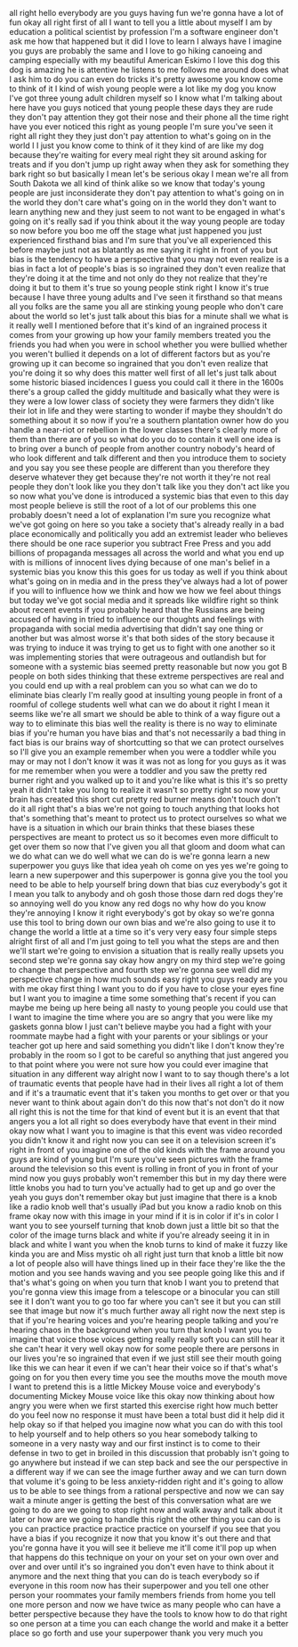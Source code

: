 
all right hello everybody are you guys
having fun
we&#39;re gonna have a lot of fun okay all
right first of all I want to tell you a
little about myself I am by education a
political scientist by profession I&#39;m a
software engineer don&#39;t ask me how that
happened but it did I love to learn I
always have I imagine you guys are
probably the same and I love to go
hiking canoeing and camping especially
with my beautiful American Eskimo I love
this dog
this dog is amazing he is attentive he
listens to me
follows me around does what I ask him to
do you can even do tricks it&#39;s pretty
awesome you know come to think of it I
kind of wish young people were a lot
like my dog you know I&#39;ve got three
young adult children myself so I know
what I&#39;m talking about here
have you guys noticed that young people
these days they are rude they don&#39;t pay
attention they got their nose and their
phone all the time right have you ever
noticed this right as young people I&#39;m
sure you&#39;ve seen it right all right they
they just don&#39;t pay attention to what&#39;s
going on in the world I I just you know
come to think of it they kind of are
like my dog because they&#39;re waiting for
every meal right they sit around asking
for treats and if you don&#39;t jump up
right away when they ask for something
they bark right so but basically I mean
let&#39;s be serious okay I mean we&#39;re all
from South Dakota we all kind of think
alike so we know that today&#39;s young
people are just inconsiderate they don&#39;t
pay attention to what&#39;s going on in the
world they don&#39;t care what&#39;s going on in
the world they don&#39;t want to learn
anything new and they just seem to not
want to be engaged in what&#39;s going on
it&#39;s really sad if you think about it
the way young people are today so now
before you boo me off the stage what
just happened
you just experienced firsthand bias and
I&#39;m sure that you&#39;ve all experienced
this before maybe just not as blatantly
as me saying it right in front of you
but bias is the tendency to have a
perspective that you may not even
realize is a bias in fact a lot of
people&#39;s bias is so ingrained they don&#39;t
even realize that they&#39;re doing it at
the time and not only do they not
realize that they&#39;re doing it but to
them it&#39;s true so young people stink
right I know it&#39;s true because I have
three young adults and I&#39;ve seen it
firsthand so that means all you folks
are the same you all are stinking young
people who don&#39;t care about the world so
let&#39;s just talk about this bias for a
minute shall we what is it really
well I mentioned before that it&#39;s kind
of an ingrained process it comes from
your growing up how your family members
treated you the friends you had when you
were in school whether you were bullied
whether you weren&#39;t bullied it depends
on a lot of different factors but as
you&#39;re growing up it can become so
ingrained that you don&#39;t even realize
that you&#39;re doing it so why does this
matter well first of all let&#39;s just talk
about some historic biased incidences I
guess you could call it there in the
1600s there&#39;s a group called the giddy
multitude and basically what they were
is they were a low lower class of
society they were farmers they didn&#39;t
like their lot in life and they were
starting to wonder if maybe they
shouldn&#39;t do something about it so now
if you&#39;re a southern plantation owner
how do you handle a near-riot
or rebellion in the lower classes
there&#39;s clearly more of them than there
are of you so what do you do to contain
it well one idea is to bring over a
bunch of people from another country
nobody&#39;s heard of who look different and
talk different and then you introduce
them to society and you say you see
these people are different than you
therefore they deserve
whatever they get because they&#39;re not
worth it they&#39;re not real people they
don&#39;t look like you they don&#39;t talk like
you they don&#39;t act like you so now what
you&#39;ve done is introduced a systemic
bias that even to this day most people
believe is still the root of a lot of
our problems this one probably doesn&#39;t
need a lot of explanation I&#39;m sure you
recognize what we&#39;ve got going on here
so you take a society that&#39;s already
really in a bad place economically and
politically you add an extremist leader
who believes there should be one race
superior you subtract Free Press and you
add billions of propaganda messages all
across the world and what you end up
with is millions of innocent lives dying
because of one man&#39;s belief in a
systemic bias you know this this goes
for us today as well if you think about
what&#39;s going on in media and in the
press they&#39;ve always had a lot of power
if you will to influence how we think
and how we how we feel about things but
today we&#39;ve got social media and it
spreads like wildfire right
so think about recent events if you
probably heard that the Russians are
being accused of having in tried to
influence our thoughts and feelings with
propaganda with social media advertising
that didn&#39;t say one thing or another but
was almost worse
it&#39;s that both sides of the story
because it was trying to induce it was
trying to get us to fight with one
another so it was implementing stories
that were outrageous and outlandish but
for someone with a systemic bias seemed
pretty reasonable but now you got B
people on both sides thinking that these
extreme perspectives are real and you
could end up with a real problem can
you so what can we do to eliminate bias
clearly I&#39;m really good at insulting
young people in front of a roomful of
college students well what can we do
about it right I mean it seems like
we&#39;re all smart we should be able to
think of a way figure out a way to to
eliminate this bias well the reality is
there is no way to eliminate bias if
you&#39;re human you have bias and that&#39;s
not necessarily a bad thing
in fact bias is our brains way of
shortcutting so that we can protect
ourselves so I&#39;ll give you an example
remember when you were a toddler while
you may or may not I don&#39;t know it was
it was not as long for you guys as it
was for me remember when you were a
toddler and you saw the pretty red
burner right and you walked up to it and
you&#39;re like what is this it&#39;s so pretty
yeah it didn&#39;t take you long to realize
it wasn&#39;t so pretty right so now your
brain has created this short cut pretty
red burner means don&#39;t touch don&#39;t do it
all right
that&#39;s a bias we&#39;re not going to touch
anything that looks hot that&#39;s something
that&#39;s meant to protect us to protect
ourselves so what we have is a situation
in which our brain thinks that these
biases these perspectives are meant to
protect us so it becomes even more
difficult to get over them so now that
I&#39;ve given you all that gloom and doom
what can we do what can we do well what
we can do is we&#39;re gonna learn a new
superpower you guys like that idea yeah
oh come on yes yes we&#39;re going to learn
a new superpower and this superpower is
gonna give you the tool you need to be
able to help yourself
bring down that bias cuz everybody&#39;s got
it I mean you talk to anybody and oh
gosh those those darn red dogs they&#39;re
so annoying well do you know any red
dogs no why how do you know they&#39;re
annoying I know it right everybody&#39;s got
by
okay so we&#39;re gonna use this tool to
bring down our own bias and we&#39;re also
going to use it to change the world a
little at a time so it&#39;s very very easy
four simple steps alright first of all
and I&#39;m just going to tell you what the
steps are and then we&#39;ll start we&#39;re
going to envision a situation that is
really really upsets you second step
we&#39;re gonna say okay how angry on my
third step we&#39;re going to change that
perspective and fourth step we&#39;re gonna
see well
did my perspective change in how much
sounds easy right you guys ready are you
with me okay first thing I want you to
do if you have to close your eyes fine
but I want you to imagine a time some
something that&#39;s recent if you can maybe
me being up here being all nasty to
young people you could use that I want
to imagine the time where you are so
angry that you were like my gaskets
gonna blow I just can&#39;t believe maybe
you had a fight with your roommate maybe
had a fight with your parents or your
siblings or your teacher got up here and
said something you didn&#39;t like
I don&#39;t know they&#39;re probably in the
room so I got to be careful so anything
that just angered you to that point
where you were not sure how you could
ever imagine that situation in any
different way alright now I want to to
say though there&#39;s a lot of traumatic
events that people have had in their
lives all right a lot of them and if
it&#39;s a traumatic event that it&#39;s taken
you months to get over or that you never
want to think about again don&#39;t do this
now that&#39;s not don&#39;t do it now all right
this is not the time for that kind of
event but it is an event that that
angers you a lot all right so does
everybody have that event in their mind
okay now what I want you to imagine is
that this event was video recorded you
didn&#39;t know it and right now you can see
it on a television screen it&#39;s right in
front of you imagine one of the old
kinds with the frame around you guys are
kind of young but I&#39;m sure you&#39;ve seen
pictures with the frame around the
television so this event is rolling in
front of you in front of your mind
now you guys probably won&#39;t remember
this but in my day there were little
knobs you had to turn you&#39;ve actually
had to get up and go over the
yeah you guys don&#39;t remember okay but
just imagine that there is a knob like a
radio knob well that&#39;s usually iPad but
you know a radio knob on this frame okay
now with this image in your mind if it
is in color if it&#39;s in color I want you
to see yourself turning that knob down
just a little bit so that the color of
the image turns black and white if
you&#39;re already seeing it in in black and
white I want you when the knob turns to
kind of make it fuzzy like kinda you are
and Miss mystic oh all right just turn
that knob a little bit now a lot of
people also will have things lined up in
their face they&#39;re like the the motion
and you see hands waving and you see
people going like this and if that&#39;s
what&#39;s going on when you turn that knob
I want you to pretend that you&#39;re gonna
view this image from a telescope or a
binocular you can still see it I don&#39;t
want you to go too far where you can&#39;t
see it but you can still see that image
but now it&#39;s much further away all right
now the next step is that if you&#39;re
hearing voices and you&#39;re hearing people
talking and you&#39;re hearing chaos in the
background when you turn that knob I
want you to imagine that voice those
voices getting really really soft you
can still hear it she can&#39;t hear it very
well okay now for some people there are
persons in our lives
you&#39;re so ingrained that even if we just
still see their mouth going like this we
can hear it even if we can&#39;t hear their
voice so if that&#39;s what&#39;s going on for
you then every time you see the mouths
move the mouth move I want to pretend
this is a little Mickey Mouse voice and
everybody&#39;s documenting Mickey Mouse
voice like this okay now thinking about
how angry you were when we first started
this exercise right how much better do
you feel now
no response it must have been a total
bust did it help
did it help okay so if that helped you
imagine now what you can do with this
tool to help yourself and to help others
so you hear somebody talking to someone
in a very nasty way and our first
instinct is to come to their defense in
two to get in broiled in this discussion
that probably isn&#39;t going to go anywhere
but instead if we can step back and see
the our perspective in a different way
if we can see the image further away and
we can turn down that volume it&#39;s going
to be less anxiety-ridden right and it&#39;s
going to allow us to be able to see
things from a rational perspective and
now we can say wait a minute
anger is getting the best of this
conversation what are we going to do are
we going to stop right now and walk away
and talk about it later or how are we
going to handle this right the other
thing you can do is you can practice
practice practice practice on yourself
if you see that you have a bias if you
recognize it now that you know it&#39;s out
there and that you&#39;re gonna have it you
will see it believe me it&#39;ll come it&#39;ll
pop up when that happens do this
technique on your on your set on your
own over and over and over until it&#39;s so
ingrained you don&#39;t even have to think
about it anymore
and the next thing that you can do is
teach everybody so if everyone in this
room now has their superpower and you
tell one other person your roommates
your family members friends from home
you tell one more person and now we have
twice as many people who can have a
better perspective because they have the
tools to know how to do that right so
one person at a time you can each change
the world and make it a better place so
go forth and use your superpower thank
you very much
you
